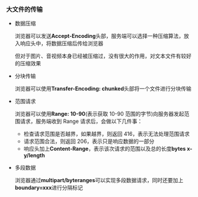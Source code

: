 ### 大文件的传输

- 数据压缩

  浏览器可以发送**Accept-Encoding**头部，服务端可以选择一种压缩算法，放入响应头中，将数据压缩后传给浏览器

  但对于图片、音视频本身已经被压缩过，没有很大的作用，对文本文件有较好的压缩效果

- 分块传输

  浏览器可以使用**Transfer-Encoding: chunked**头部将一个文件进行分块传输

- 范围请求

  浏览器可以使用**Range: 10-90**(表示获取 10-90 范围的字节)向服务器发起范围请求，服务端收到 Range 请求后，会做以下几件事：

  - 检查请求范围是否越界，如果越界，则返回 416，表示无法处理范围请求
  - 请求范围合法，则返回 206，表示只是响应数据的一部分
  - 响应头加上**Content-Range**，表示该次请求的范围以及总的长度**bytes x-y/length**

- 多段数据

  浏览器通过**multipart/byteranges**可以实现多段数据请求，同时还要加上**boundary=xxx**进行分隔标记
